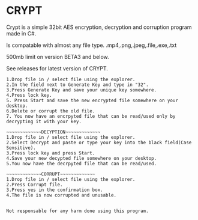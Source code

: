 # CRYPT
Crypt is a simple 32bit AES encryption, decryption and corruption program made in C#.

Is compatable with almost any file type. .mp4,.png,.jpeg,.file,.exe,.txt

500mb limit on version BETA3 and below.

See releases for latest version of CRYPT.


~~~~~~~~~~~~~ENCRYPTION~~~~~~~~~~~~~
1.Drop file in / select file using the explorer.
2.In the field next to Generate Key and type in "32".
3.Press Generate Key and save your unique key somewhere.
4.Press lock key. 
5. Press Start and save the new encrypted file somewhere on your desktop.
6.Delete or corrupt the old file.
7. You now have an encrpyted file that can be read/used only by decrypting it with your key.

~~~~~~~~~~~~~DECYPTION~~~~~~~~~~~~~
1.Drop file in / select file using the explorer.
2.Select Decrypt and paste or type your key into the black field(Case Sensitive).
3.Press lock key and press Start.
4.Save your new decypted file somewhere on your desktop.
5.You now have the decrpyted file that can be read/used.

~~~~~~~~~~~~~CORRUPT~~~~~~~~~~~~~
1.Drop file in / select file using the explorer.
2.Press Corrupt file.
3.Press yes in the confirmation box.
4.The file is now corrupted and unusable.


Not responsable for any harm done using this program.
